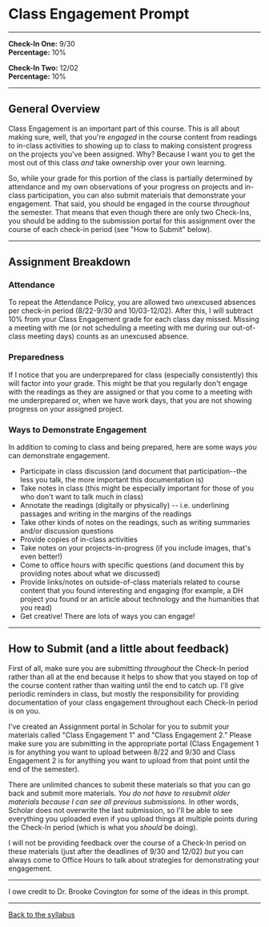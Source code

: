 # Class Engagement Prompt

_____

**Check-In One:** 9/30 <br />
**Percentage:** 10% <br />

**Check-In Two:** 12/02 <br />
**Percentage:** 10% <br />

_____

## General Overview

Class Engagement is an important part of this course. This is all about making sure, well, that you're *engaged* in the course content from readings to in-class activities to showing up to class to making consistent progress on the projects you've been assigned. Why? Because I want you to get the most out of this class *and* take ownership over your own learning.  

So, while your grade for this portion of the class is partially determined by attendance and my own observations of your progress on projects and in-class participation, you can also submit materials that demonstrate your engagement. That said, you should be engaged in the course *throughout* the semester. That means that even though there are only two Check-Ins, you should be adding to the submission portal for this assignment over the course of each check-in period (see "How to Submit" below).

_____

## Assignment Breakdown

### Attendance

To repeat the Attendance Policy, you are allowed two *un*excused absences per check-in period (8/22-9/30 and 10/03-12/02). After this, I will subtract 10% from your Class Engagement grade for each class day missed. Missing a meeting with me (or not scheduling a meeting with me during our out-of-class meeting days) counts as an unexcused absence.

### Preparedness

If I notice that you are underprepared for class (especially consistently) this will factor into your grade. This might be that you regularly don't engage with the readings as they are assigned or that you come to a meeting with me underprepared or, when we have work days, that you are not showing progress on your assigned project.

### Ways to Demonstrate Engagement

In addition to coming to class and being prepared, here are some ways *you* can demonstrate engagement.

* Participate in class discussion (and document that participation--the less you talk, the more important this documentation is)
* Take notes in class (this might be especially important for those of you who don't want to talk much in class)
* Annotate the readings (digitally or physically) -- i.e. underlining passages and writing in the margins of the readings
* Take other kinds of notes on the readings, such as writing summaries and/or discussion questions
* Provide copies of in-class activities
* Take notes on your projects-in-progress (if you include images, that's even better!)
* Come to office hours with specific questions (and document this by providing notes about what we discussed)
* Provide links/notes on outside-of-class materials related to course content that you found interesting and engaging (for example, a DH project you found or an article about technology and the humanities that you read) 
* Get creative! There are lots of ways you can engage!

_____

## How to Submit (and a little about feedback)

First of all, make sure you are submitting *throughout* the Check-In period rather than all at the end because it helps to show that you stayed on top of the course content rather than waiting until the end to catch up. I'll give periodic reminders in class, but mostly the responsibility for providing documentation of your class engagement throughout each Check-In period is on you.

I've created an Assignment portal in Scholar for you to submit your materials called "Class Engagement 1" and "Class Engagement 2." Please make sure you are submitting in the appropriate portal (Class Engagement 1 is for anything you want to upload between 8/22 and 9/30 and Class Engagement 2 is for anything you want to upload from that point until the end of the semester).

There are unlimited chances to submit these materials so that you can go back and submit more materials. *You do not have to resubmit older materials because I can see all previous submissions.* In other words, Scholar does not overwrite the last submission, so I'll be able to see everything you uploaded even if you upload things at multiple points during the Check-In period (which is what you *should* be doing).

I will not be providing feedback over the course of a Check-In period on these materials (just after the deadlines of 9/30 and 12/02) *but* you can always come to Office Hours to talk about strategies for demonstrating your engagement. 

_____

I owe credit to Dr. Brooke Covington for some of the ideas in this prompt.

_____

[Back to the syllabus](https://deanna-stover.github.io/coursesCNU/2022/idst270fall2022) 
